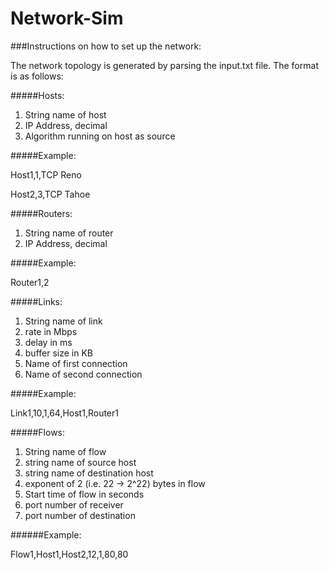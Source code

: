 # Network-Sim

###Instructions on how to set up the network:

The network topology is generated by parsing the input.txt file.  The format is as follows:

#####Hosts:

1. String name of host
2. IP Address, decimal
3. Algorithm running on host as source

#####Example:

Host1,1,TCP Reno

Host2,3,TCP Tahoe

#####Routers:

1. String name of router
2. IP Address, decimal

#####Example:

Router1,2

#####Links:

1. String name of link
2. rate in Mbps
3. delay in ms
4. buffer size in KB
5. Name of first connection
6. Name of second connection

#####Example:

Link1,10,1,64,Host1,Router1

#####Flows:

1. String name of flow
2. string name of source host
3. string name of destination host
4. exponent of 2 (i.e. 22 -> 2^22) bytes in flow
5. Start time of flow in seconds
6. port number of receiver
7. port number of destination

######Example:

Flow1,Host1,Host2,12,1,80,80
